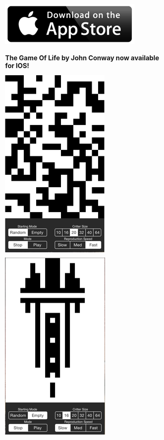 

[![Foo](https://raw.githubusercontent.com/william-fiset/GameOfLife/master/download-on-the-app-store-button.png)](https://itunes.apple.com/us/artist/william-fiset/id918743897)

## The Game Of Life by John Conway now available for IOS!


![Alt text](https://raw.githubusercontent.com/william-fiset/GameOfLife/master/ScreenShots/gameoflife.png "Game O Life Screenshot")

![Alt text](https://raw.githubusercontent.com/william-fiset/GameOfLife/master/ScreenShots/gameoflife_draw.png "Game O Life Screenshot")
